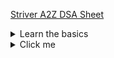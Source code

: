 [Striver A2Z DSA Sheet](https://takeuforward.org/strivers-a2z-dsa-course/strivers-a2z-dsa-course-sheet-2/)

<details>
  <summary>Learn the basics</summary>

#### Learn the basics

1. Things to Know in C++/Java/Python or any language
    1. [Python Output Formatting](https://www.geeksforgeeks.org/python-output-formatting/)
    2. [Iterate over multiple lists simultaneously `zip` _(smallest by default)_, `zip_longest`](https://www.geeksforgeeks.org/python-iterate-multiple-lists-simultaneously/)
    3. [Accept multiple arguments to a method &nbsp;&nbsp; **or** <br>Variable-length arguments (`*args`, `**kwargs`) in Python](https://note.nkmk.me/en/python-args-kwargs-usage/)
2. Build-up Logical Thinking
    1. [Must do Pattern Problems before starting DSA](https://takeuforward.org/strivers-a2z-dsa-course/must-do-pattern-problems-before-starting-dsa/)
    2. [Patterns Code](1_Basics/2_PatternProblems/patterns.py)
3. Collections in Python
4. Basic Math
    1. [Count digits in a number](1_Basics/4_Math/count_digits.py)
    2. [Reverse a number](1_Basics/4_Math/reverse_a_number.py)
    3. [check_palindrome_number](1_Basics/4_Math/check_palindrome_number.py)
        1. Variations : With Space, Without space, When number is very huge that it can't fit long
    4. [GCD or HCF of two numbers](1_Basics/4_Math/gcd_and_lcm/gcd_of_two_numbers.py)
        1. [GCD or HCF of Multiple numbers](1_Basics/4_Math/gcd_and_lcm/gcd_of_multiple_numbers.py)
    5. [LCM of two numbers](1_Basics/4_Math/gcd_and_lcm/lcm_of_two_numbers.py)
        1. [LCM of multiple numbers](1_Basics/4_Math/gcd_and_lcm/lcm_of_multiple_numbers.py) : What's the catch here?
    6. [Armstrong Number](1_Basics/4_Math/armstrong_number.py)
    7. [All Divisors of a Number](1_Basics/4_Math/all_divisors.py)
5. Recursion
    * For Recursion the absolute OG is Aditya Verma
    * [Recursion Playlist](https://www.youtube.com/playlist?list=PL_z_8CaSLPWeT1ffjiImo0sYTcnLzo-wY) This should be more than enough to understand recursion
    * **TODO** -> Will do these recursion problem when I revise recursion from my notes of these videos, till then I can move on
6. Hashing
    * [Count frequency of each element in the array](1_Basics/6_Hashing/count_frequenc_of_array_elements.py)
    * [Find the highest/lowest frequency element](1_Basics/6_Hashing/find_highest_and_lowest_frequency_element.py)
7. Sorting
    * [selection_sort](2_Sorting/selection_sort.py)
    * [bubble_sort](2_Sorting/bubble_sort.py)
    * [insertion_sort](2_Sorting/insertion_sort.py)
    * [merge_sort](2_Sorting/merge_sort.py)
    * [quick_sort](2_Sorting/quick_sort.py)

#

### Uncategorized

* [Frequency of the Most Frequent Element](https://leetcode.com/problems/frequency-of-the-most-frequent-element/)
    * suggested under [Find the highest/lowest frequency element](1_Basics/6_Hashing/find_highest_and_lowest_frequency_element.py)
    * But it does not fit there

</details>

<details>
  <summary>Click me</summary>

### Heading

1. Foo
2. Bar
    * Baz
    * Qux

### Some Code

  ```js
  function logSomething(something) {
    console.log('Something', something);
  }
  ```

</details>